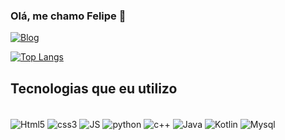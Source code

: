 ### Olá, me chamo Felipe 👋

[![Blog](https://img.shields.io/badge/Instagram-E4405F?style=for-the-badge&logo=instagram&logoColor=white)](https://www.instagram.com/fhelps11/)

[![Top Langs](https://github-readme-stats.vercel.app/api/top-langs/?username=anuraghazra&layout=compact)](https://github.com/anuraghazra/github-readme-stats)

## Tecnologias que eu utilizo

<div style="display: inline_block" ><br/>
            <img align="center" alt="Html5 "src="https://img.shields.io/badge/HTML5-E34F26?style=for-the-badge&logo=html5&logoColor=white" />
            <img align="center" alt="css3 "src="https://img.shields.io/badge/CSS3-1572B6?style=for-the-badge&logo=css3&logoColor=white" />
            <img align="center" alt="JS "src="https://img.shields.io/badge/JavaScript-F7DF1E?style=for-the-badge&logo=javascript&logoColor=black" />
            <img align="center" alt="python"src="https://img.shields.io/badge/Python-14354C?style=for-the-badge&logo=python&logoColor=white" />
            <img align="center" alt="c++ "src="https://img.shields.io/badge/C%2B%2B-00599C?style=for-the-badge&logo=c%2B%2B&logoColor=white" />
            <img align="center" alt="Java "src="https://img.shields.io/badge/Java-ED8B00?style=for-the-badge&logo=java&logoColor=white" />
            <img align="center" alt="Kotlin "src="https://img.shields.io/badge/Kotlin-0095D5?&style=for-the-badge&logo=kotlin&logoColor=white" />
            <img align="center" alt="Mysql "src="https://img.shields.io/badge/MySQL-00000F?style=for-the-badge&logo=mysql&logoColor=white" />          
</div>
